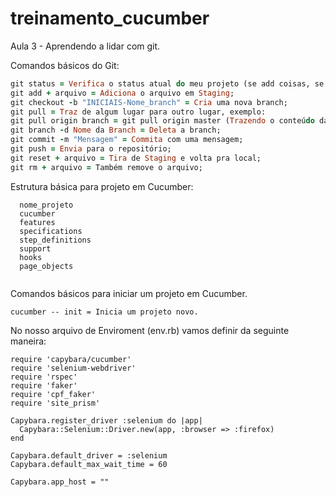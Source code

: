 # treinamento_cucumber
Aula 3 - Aprendendo a lidar com git.

Comandos básicos do Git:

```ruby
git status = Verifica o status atual do meu projeto (se add coisas, se alterei coisas, se removi coisas);
git add + arquivo = Adiciona o arquivo em Staging;
git checkout -b "INICIAIS-Nome_branch" = Cria uma nova branch;
git pull = Traz de algum lugar para outro lugar, exemplo:
git pull origin branch = git pull origin master (Trazendo o conteúdo da branch master para minha branch local);
git branch -d Nome da Branch = Deleta a branch;
git commit -m "Mensagem" = Commita com uma mensagem;
git push = Envia para o repositório;
git reset + arquivo = Tira de Staging e volta pra local;
git rm + arquivo = Também remove o arquivo;
```

Estrutura básica para projeto em Cucumber:
```
  nome_projeto
  cucumber
  features
  specifications
  step_definitions
  support
  hooks
  page_objects
  
 ``` 
Comandos básicos para iniciar um projeto em Cucumber.
``` 
cucumber -- init = Inicia um projeto novo.
```

No nosso arquivo de Enviroment (env.rb) vamos definir da seguinte maneira:
```
require 'capybara/cucumber'
require 'selenium-webdriver'
require 'rspec'
require 'faker'
require 'cpf_faker'
require 'site_prism'

Capybara.register_driver :selenium do |app|
  Capybara::Selenium::Driver.new(app, :browser => :firefox)
end

Capybara.default_driver = :selenium
Capybara.default_max_wait_time = 60

Capybara.app_host = ""
```

